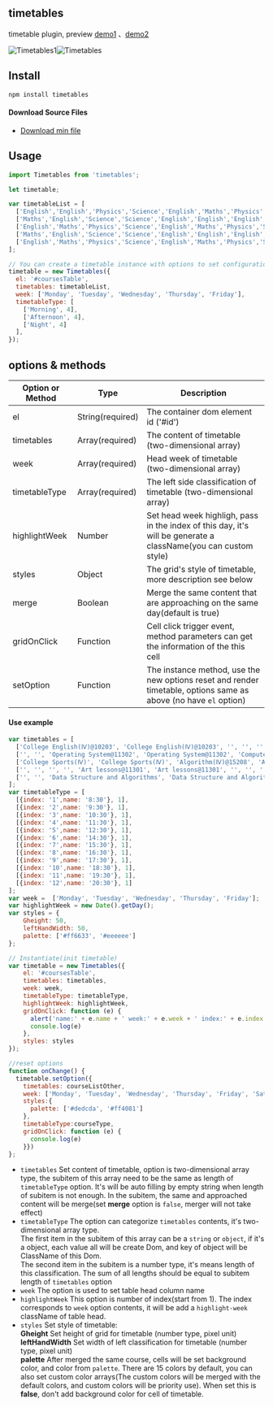 ## timetables

timetable plugin, preview [demo1](http://preview.binlive.cn/Timetables/index.html "demo1") 、[demo2](http://preview.binlive.cn/Timetables/example.html "demo1")

![Timetables1](https://github.com/Hzy0913/hanlibrary/blob/master/Timetables1.png "Timetables1")![Timetables](https://github.com/Hzy0913/hanlibrary/blob/master/Timetables.png "Timetables")


## Install

```
npm install timetables
```
#### Download Source Files
- [Download min file](https://github.com/Hzy0913/Timetable/blob/master/exampel/Timetables.min.js "Download min file")

## Usage
```js
import Timetables from 'timetables';

let timetable;

var timetableList = [
  ['English','English','Physics','Science','English','Maths','Physics','Science','Science','Maths','Physics','Science'],
  ['Maths','English','Science','Science','English','English','English','Science','Maths','English','English','History'],
  ['English','Maths','Physics','Science','English','Maths','Physics','Science','English','Maths','Physics','Science'],
  ['Maths','English','Science','Science','English','English','English','Physics','Maths','English','English','History'],
  ['English','Maths','Physics','Science','English','Maths','Physics','Science','English','Maths','Physics','Science'],
];

// You can create a timetable instance with options to set configuration.
timetable = new Timetables({
  el: '#coursesTable',
  timetables: timetableList,
  week: ['Monday', 'Tuesday', 'Wednesday', 'Thursday', 'Friday'],
  timetableType: [
    ['Morning', 4],
    ['Afternoon', 4],
    ['Night', 4]
  ],
});
```
## options & methods

| Option or Method	  |  Type  | Description   |
| ------------ | ------------ | ------------ |
| el  | String(required)   | The container dom element id ('#id')  |
| timetables  | Array(required)   | The content of timetable (two-dimensional array)  |
| week  | Array(required)   | Head week of timetable (two-dimensional array)  |
| timetableType  | Array(required)   | The left side classification of timetable (two-dimensional array)   |
| highlightWeek  | Number  | Set head week highligh, pass in the index of this day, it's will be generate a className(you can custom style)  |
| styles  | Object   | The grid's style of timetable, more description see below   |
| merge  | Boolean   | Merge the same content that are approaching on the same day(default is true)  |
| gridOnClick  | Function   |  Cell click trigger event, method parameters can get the information of the this cell  |
| setOption  | Function   | The instance method, use the new options reset and render timetable, options same as above (no have `el` option) |

#### Use example
```javascript
var timetables = [
  ['College English(Ⅳ)@10203', 'College English(Ⅳ)@10203', '', '', '', '', 'Physical@14208', 'Physical@14208', '', '', '', 'Elective course'],
  ['', '', 'Operating System@11302', 'Operating System@11302', 'Computer Principle @16204', 'Computer Principle @16204', '', '', '', '', '', ''],
  ['College Sports(Ⅳ)', 'College Sports(Ⅳ)', 'Algorithm(Ⅳ)@15208', 'Algorithm(Ⅳ)@15208', '', '', 'Operating System', 'Operating System', '', '', '', ''],
  ['', '', '', '', 'Art lessons@11301', 'Art lessons@11301', '', '', '', 'College Sports', 'College Sports', ''],
  ['', '', 'Data Structure and Algorithms', 'Data Structure and Algorithms', '', '', '', '', 'Computer Principle', 'Computer Principle', '', ''],
];
var timetableType = [
  [{index: '1',name: '8:30'}, 1],
  [{index: '2',name: '9:30'}, 1],
  [{index: '3',name: '10:30'}, 1],
  [{index: '4',name: '11:30'}, 1],
  [{index: '5',name: '12:30'}, 1],
  [{index: '6',name: '14:30'}, 1],
  [{index: '7',name: '15:30'}, 1],
  [{index: '8',name: '16:30'}, 1],
  [{index: '9',name: '17:30'}, 1],
  [{index: '10',name: '18:30'}, 1],
  [{index: '11',name: '19:30'}, 1],
  [{index: '12',name: '20:30'}, 1]
];
var week =  ['Monday', 'Tuesday', 'Wednesday', 'Thursday', 'Friday'];
var highlightWeek = new Date().getDay();
var styles = {
    Gheight: 50,
    leftHandWidth: 50,
    palette: ['#ff6633', '#eeeeee']
};

// Instantiate(init timetable)
var timetable = new Timetables({
    el: '#coursesTable',
    timetables: timetables,
    week: week,
    timetableType: timetableType,
    highlightWeek: highlightWeek,
    gridOnClick: function (e) {
      alert('name:' + e.name + ' week:' + e.week + ' index:' + e.index + 'length: ' + e.length)
      console.log(e)
    },
    styles: styles
});

//reset options
function onChange() {
  timetable.setOption({
    timetables: courseListOther,
    week: ['Monday', 'Tuesday', 'Wednesday', 'Thursday', 'Friday', 'Saturday', 'Saturday'],
    styles:{
      palette: ['#dedcda', '#ff4081']
    },
    timetableType:courseType,
    gridOnClick: function (e) {
      console.log(e)
    }})
};
```

 - `timetables` Set content of timetable, option is two-dimensional array type, the subitem of this array need to be the same as length of `timetableType` option. It's will be auto filling by empty string when length of subitem is not enough. In the subitem, the same and approached content will be merge(set **merge** option is `false`, merger will not take effect)
 - `timetableType` The option can categorize `timetables` contents, it's two-dimensional array type. <br/> The first item in the subitem of this array can be a `string` or `object`, if it's a object, each value all will be create Dom, and key of object will be ClassName of this Dom. <br/> The second item in the subitem is a number type, it's means length of this classification. The sum of all lengths should be equal to subitem length of `timetables` option
 - `week` The option is used to set table head column name
 - `highlightWeek` This option is number of index(start from 1). The index corresponds to `week` option contents, it will be add a `highlight-week` className of table head.
 - `styles` Set style of timetable: <br/> **Gheight** Set height of grid for timetable (number type, pixel unit)   <br/>  **leftHandWidth** Set width of left classification for timetable (number type, pixel unit) <br/>**palette** After merged the same course, cells will be set background color, and color from `palette`. There are 15 colors by default, you can also set custom color arrays(The custom colors will be merged with the default colors, and custom colors will be priority use). When set this is **false**, don't add background color for cell of timetable.
